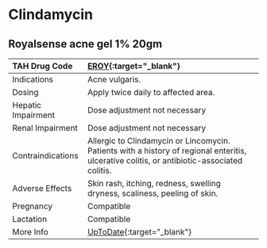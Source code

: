 # Clindamycin

## Royalsense acne gel 1% 20gm

| TAH Drug Code      | [EROY](https://www.tahsda.org.tw/drugs/hissearch.php?drug_code=EROY){:target="_blank"}                                                      |
|:-------------------|:--------------------------------------------------------------------------------------------------------------------------------------------|
| Indications        | Acne vulgaris.                                                                                                                              |
| Dosing             | Apply twice daily to affected area.                                                                                                         |
| Hepatic Impairment | Dose adjustment not necessary                                                                                                               |
| Renal Impairment   | Dose adjustment not necessary                                                                                                               |
| Contraindications  | Allergic to Clindamycin or Lincomycin. Patients with a history of regional enteritis, ulcerative colitis, or antibiotic-associated colitis. |
| Adverse Effects    | Skin rash, itching, redness, swelling dryness, scaliness, peeling of skin.                                                                  |
| Pregnancy          | Compatible                                                                                                                                  |
| Lactation          | Compatible                                                                                                                                  |
| More Info          | [UpToDate](https://www.uptodate.com/contents/clindamycin-drug-information){:target="_blank"}                                                |

